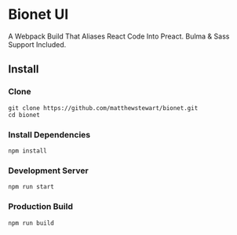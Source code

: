 # Bionet UI
A Webpack Build That Aliases React Code Into Preact. Bulma & Sass Support Included.


## Install

### Clone
```
git clone https://github.com/matthewstewart/bionet.git
cd bionet
```

### Install Dependencies
```
npm install
```

### Development Server
```
npm run start
```

### Production Build
```
npm run build
```

